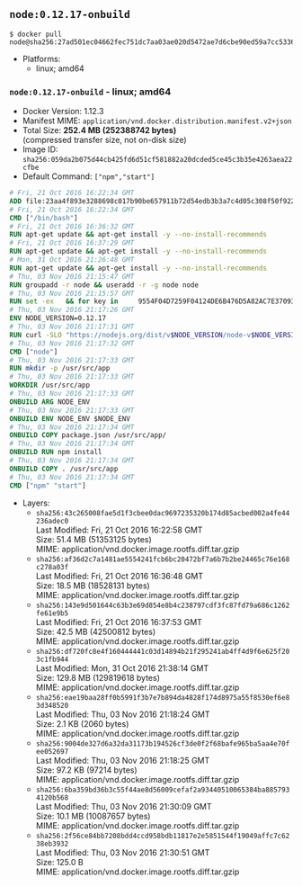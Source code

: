 ## `node:0.12.17-onbuild`

```console
$ docker pull node@sha256:27ad501ec04662fec751dc7aa03ae020d5472ae7d6cbe90ed59a7cc5336ba688
```

-	Platforms:
	-	linux; amd64

### `node:0.12.17-onbuild` - linux; amd64

-	Docker Version: 1.12.3
-	Manifest MIME: `application/vnd.docker.distribution.manifest.v2+json`
-	Total Size: **252.4 MB (252388742 bytes)**  
	(compressed transfer size, not on-disk size)
-	Image ID: `sha256:059da2b075d44cb425fd6d51cf581882a20dcded5ce45c3b35e4263aea22cfbe`
-	Default Command: `["npm","start"]`

```dockerfile
# Fri, 21 Oct 2016 16:22:34 GMT
ADD file:23aa4f893e3288698c017b90be657911b72d54edb3b3a7c4d05c308f50f9228f in / 
# Fri, 21 Oct 2016 16:22:34 GMT
CMD ["/bin/bash"]
# Fri, 21 Oct 2016 16:36:32 GMT
RUN apt-get update && apt-get install -y --no-install-recommends 		ca-certificates 		curl 		wget 	&& rm -rf /var/lib/apt/lists/*
# Fri, 21 Oct 2016 16:37:29 GMT
RUN apt-get update && apt-get install -y --no-install-recommends 		bzr 		git 		mercurial 		openssh-client 		subversion 				procps 	&& rm -rf /var/lib/apt/lists/*
# Mon, 31 Oct 2016 21:26:48 GMT
RUN apt-get update && apt-get install -y --no-install-recommends 		autoconf 		automake 		bzip2 		file 		g++ 		gcc 		imagemagick 		libbz2-dev 		libc6-dev 		libcurl4-openssl-dev 		libdb-dev 		libevent-dev 		libffi-dev 		libgdbm-dev 		libgeoip-dev 		libglib2.0-dev 		libjpeg-dev 		libkrb5-dev 		liblzma-dev 		libmagickcore-dev 		libmagickwand-dev 		libmysqlclient-dev 		libncurses-dev 		libpng-dev 		libpq-dev 		libreadline-dev 		libsqlite3-dev 		libssl-dev 		libtool 		libwebp-dev 		libxml2-dev 		libxslt-dev 		libyaml-dev 		make 		patch 		xz-utils 		zlib1g-dev 	&& rm -rf /var/lib/apt/lists/*
# Thu, 03 Nov 2016 21:15:47 GMT
RUN groupadd -r node && useradd -r -g node node
# Thu, 03 Nov 2016 21:15:57 GMT
RUN set -ex   && for key in     9554F04D7259F04124DE6B476D5A82AC7E37093B     94AE36675C464D64BAFA68DD7434390BDBE9B9C5     0034A06D9D9B0064CE8ADF6BF1747F4AD2306D93     FD3A5288F042B6850C66B31F09FE44734EB7990E     71DCFD284A79C3B38668286BC97EC7A07EDE3FC1     DD8F2338BAE7501E3DD5AC78C273792F7D83545D     B9AE9905FFD7803F25714661B63B535A4C206CA9     C4F0DFFF4E8C1A8236409D08E73BC641CC11F4C8   ; do     gpg --keyserver ha.pool.sks-keyservers.net --recv-keys "$key";   done
# Thu, 03 Nov 2016 21:17:26 GMT
ENV NODE_VERSION=0.12.17
# Thu, 03 Nov 2016 21:17:31 GMT
RUN curl -SLO "https://nodejs.org/dist/v$NODE_VERSION/node-v$NODE_VERSION-linux-x64.tar.xz"   && curl -SLO "https://nodejs.org/dist/v$NODE_VERSION/SHASUMS256.txt.asc"   && gpg --batch --decrypt --output SHASUMS256.txt SHASUMS256.txt.asc   && grep " node-v$NODE_VERSION-linux-x64.tar.xz\$" SHASUMS256.txt | sha256sum -c -   && tar -xJf "node-v$NODE_VERSION-linux-x64.tar.xz" -C /usr/local --strip-components=1   && rm "node-v$NODE_VERSION-linux-x64.tar.xz" SHASUMS256.txt.asc SHASUMS256.txt   && ln -s /usr/local/bin/node /usr/local/bin/nodejs
# Thu, 03 Nov 2016 21:17:32 GMT
CMD ["node"]
# Thu, 03 Nov 2016 21:17:33 GMT
RUN mkdir -p /usr/src/app
# Thu, 03 Nov 2016 21:17:33 GMT
WORKDIR /usr/src/app
# Thu, 03 Nov 2016 21:17:33 GMT
ONBUILD ARG NODE_ENV
# Thu, 03 Nov 2016 21:17:33 GMT
ONBUILD ENV NODE_ENV $NODE_ENV
# Thu, 03 Nov 2016 21:17:34 GMT
ONBUILD COPY package.json /usr/src/app/
# Thu, 03 Nov 2016 21:17:34 GMT
ONBUILD RUN npm install
# Thu, 03 Nov 2016 21:17:34 GMT
ONBUILD COPY . /usr/src/app
# Thu, 03 Nov 2016 21:17:34 GMT
CMD ["npm" "start"]
```

-	Layers:
	-	`sha256:43c265008fae5d1f3cbee0dac9697235320b174d85acbed002a4fe44236adec0`  
		Last Modified: Fri, 21 Oct 2016 16:22:58 GMT  
		Size: 51.4 MB (51353125 bytes)  
		MIME: application/vnd.docker.image.rootfs.diff.tar.gzip
	-	`sha256:af36d2c7a1481ae5554241fcb6bc20472bf7a6b7b2be24465c76e168c278a03f`  
		Last Modified: Fri, 21 Oct 2016 16:36:48 GMT  
		Size: 18.5 MB (18528131 bytes)  
		MIME: application/vnd.docker.image.rootfs.diff.tar.gzip
	-	`sha256:143e9d501644c63b3e69d854e8b4c238797cdf3fc87fd79a686c1262fe61e9b5`  
		Last Modified: Fri, 21 Oct 2016 16:37:53 GMT  
		Size: 42.5 MB (42500812 bytes)  
		MIME: application/vnd.docker.image.rootfs.diff.tar.gzip
	-	`sha256:df720fc8e4f160444441c03d14894b21f295241ab4ff4d9f6e625f203c1fb944`  
		Last Modified: Mon, 31 Oct 2016 21:38:14 GMT  
		Size: 129.8 MB (129819618 bytes)  
		MIME: application/vnd.docker.image.rootfs.diff.tar.gzip
	-	`sha256:eae19baa28ff0b5991f3b7e7b894da4828f174d8975a55f8530ef6e83d348520`  
		Last Modified: Thu, 03 Nov 2016 21:18:24 GMT  
		Size: 2.1 KB (2060 bytes)  
		MIME: application/vnd.docker.image.rootfs.diff.tar.gzip
	-	`sha256:9004de327d6a32da31173b194526cf3de0f2f68bafe965ba5aa4e70fee052697`  
		Last Modified: Thu, 03 Nov 2016 21:18:25 GMT  
		Size: 97.2 KB (97214 bytes)  
		MIME: application/vnd.docker.image.rootfs.diff.tar.gzip
	-	`sha256:6ba359bd36b3c55f44ae8d56009cefaf2a93440510065384ba8857934120b568`  
		Last Modified: Thu, 03 Nov 2016 21:30:09 GMT  
		Size: 10.1 MB (10087657 bytes)  
		MIME: application/vnd.docker.image.rootfs.diff.tar.gzip
	-	`sha256:2f56ce84bb7208bdd4ccd958bdb11817e2e5851544f19049affc7c6238eb3932`  
		Last Modified: Thu, 03 Nov 2016 21:30:51 GMT  
		Size: 125.0 B  
		MIME: application/vnd.docker.image.rootfs.diff.tar.gzip
